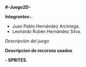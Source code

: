 **#-Juego2D-**

**Integrantes-.** 
- Juan Pablo Hernández Arciniega.
- Leonardo Rubén Hernández Silva.

*Descripción del juego*
   





**Descripcion de recursos usados**

****- SPRITES.****
